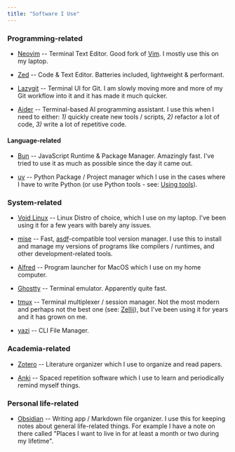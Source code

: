 ```yaml
---
title: "Software I Use"
---
```


### Programming-related

- [Neovim](https://neovim.io) -- Terminal Text Editor. Good fork of
  [Vim](https://en.wikipedia.org/wiki/Bram_Moolenaar). I mostly use this on my
  laptop.

- [Zed](https://zed.dev/) -- Code & Text Editor. Batteries included,
  lightweight & performant.

- [Lazygit](https://github.com/jesseduffield/lazygit) -- Terminal UI for Git. I
  am slowly moving more and more of my Git workflow into it and it has made it
  much quicker.

- [Aider](https://aider.chat/) -- Terminal-based AI programming assistant. I
  use this when I need to either: _1)_ quickly create new tools / scripts, _2)_
  refactor a lot of code, _3)_ write a lot of repetitive code.

#### Language-related

- [Bun](https://bun.sh/) -- JavaScript Runtime & Package Manager. Amazingly
  fast. I've tried to use it as much as possible since the day it came out.

- [uv](https://docs.astral.sh/uv/) -- Python Package / Project manager which I
  use in the cases where I have to write Python (or use Python tools - see:
  [Using tools](https://docs.astral.sh/uv/guides/tools/)).

### System-related

- [Void Linux](https://voidlinux.org) -- Linux Distro of choice, which I use on
  my laptop. I've been using it for a few years with barely any issues.

- [mise](https://mise.jdx.dev/) -- Fast,
  [asdf](https://asdf-vm.com/)-compatible tool version manager. I use this to
  install and manage my versions of programs like compilers / runtimes, and
  other development-related tools.

- [Alfred](https://www.alfredapp.com/) -- Program launcher for MacOS which I
  use on my home computer.

- [Ghostty](https://ghostty.org) -- Terminal emulator. Apparently quite fast.

- [tmux](https://en.wikipedia.org/wiki/Tmux) -- Terminal multiplexer / session manager. Not the
  most modern and perhaps not the best one (see: [Zellij](https://zellij.dev/)),
  but I've been using it for years and it has grown on me.

- [yazi](https://github.com/sxyazi/yazi) -- CLI File Manager. 

### Academia-related

- [Zotero](https://www.zotero.org/) -- Literature organizer which I use to
  organize and read papers.

- [Anki](<https://en.wikipedia.org/wiki/Anki_(software)>) -- Spaced repetition
  software which I use to learn and periodically remind myself things.

### Personal life-related

- [Obsidian](https://obsidian.md) -- Writing app / Markdown file organizer. I
  use this for keeping notes about general life-related things. For example I
  have a note on there called "Places I want to live in for at least a month or
  two during my lifetime".
